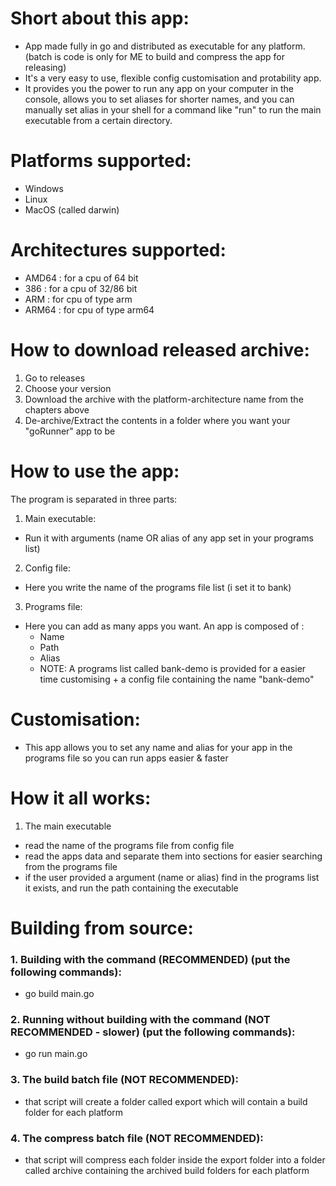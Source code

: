 # Short about this app:
* App made fully in go and distributed as executable for any platform. (batch is code is only for ME to build and compress the app for releasing)
* It's a very easy to use, flexible config customisation and protability app.
* It provides you the power to run any app on your computer in the console, allows you to set aliases for shorter names, and you can manually set alias in your shell for a command like "run" to run the main executable from a certain directory.

# Platforms supported:
- Windows
- Linux
- MacOS (called darwin)

# Architectures supported:
- AMD64 : for a cpu of 64 bit
- 386 : for a cpu of 32/86 bit
- ARM : for cpu of type arm
- ARM64 : for cpu of type arm64

# How to download released archive:
1. Go to releases
2. Choose your version
3. Download the archive with the platform-architecture name from the chapters above
4. De-archive/Extract the contents in a folder where you want your "goRunner" app to be

# How to use the app:
The program is separated in three parts:
1. Main executable:
* Run it with arguments (name OR alias of any app set in your programs list)
2. Config file:
* Here you write the name of the programs file list (i set it to bank)
3. Programs file:
* Here you can add as many apps you want. An app is composed of :
  * Name
  * Path
  * Alias
  * NOTE: A programs list called bank-demo is provided for a easier time customising + a config file containing the name "bank-demo"

# Customisation:
- This app allows you to set any name and alias for your app in the programs file so you can run apps easier & faster

# How it all works:
1. The main executable
- read the name of the programs file from config file
- read the apps data and separate them into sections for easier searching from the programs file
- if the user provided a argument (name or alias) find in the programs list it exists, and run the path containing the executable

# Building from source:
### 1. Building with the command (RECOMMENDED) (put the following commands):
- go build main.go

### 2. Running without building with the command (NOT RECOMMENDED - slower) (put the following commands):
- go run main.go

### 3. The build batch file (NOT RECOMMENDED):
- that script will create a folder called export which will contain a build folder for each platform

### 4. The compress batch file (NOT RECOMMENDED):
- that script will compress each folder inside the export folder into a folder called archive containing the archived build folders for each platform 
